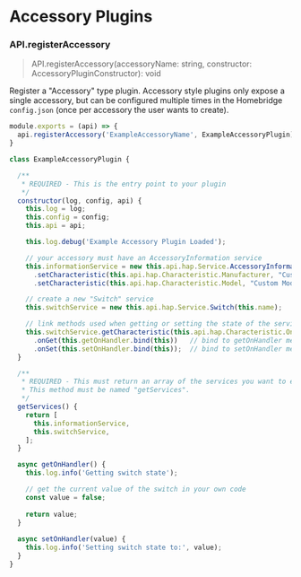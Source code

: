 # Accessory Plugins

### API.registerAccessory
> API.registerAccessory(accessoryName: string, constructor: AccessoryPluginConstructor): void

Register a "Accessory" type plugin. Accessory style plugins only expose a single accessory, but can be configured multiple times in the Homebridge `config.json` (once per accessory the user wants to create).

```js
module.exports = (api) => {
  api.registerAccessory('ExampleAccessoryName', ExampleAccessoryPlugin);
}

class ExampleAccessoryPlugin {

  /**
   * REQUIRED - This is the entry point to your plugin
   */
  constructor(log, config, api) {
    this.log = log;
    this.config = config;
    this.api = api;

    this.log.debug('Example Accessory Plugin Loaded');

    // your accessory must have an AccessoryInformation service
    this.informationService = new this.api.hap.Service.AccessoryInformation()
      .setCharacteristic(this.api.hap.Characteristic.Manufacturer, "Custom Manufacturer")
      .setCharacteristic(this.api.hap.Characteristic.Model, "Custom Model");

    // create a new "Switch" service
    this.switchService = new this.api.hap.Service.Switch(this.name);

    // link methods used when getting or setting the state of the service 
    this.switchService.getCharacteristic(this.api.hap.Characteristic.On)
      .onGet(this.getOnHandler.bind(this))   // bind to getOnHandler method below
      .onSet(this.setOnHandler.bind(this));  // bind to setOnHandler method below
  }

  /**
   * REQUIRED - This must return an array of the services you want to expose.
   * This method must be named "getServices".
   */
  getServices() {
    return [
      this.informationService,
      this.switchService,
    ];
  }

  async getOnHandler() {
    this.log.info('Getting switch state');

    // get the current value of the switch in your own code
    const value = false;
  
    return value;
  }
  
  async setOnHandler(value) {
    this.log.info('Setting switch state to:', value);
  }
}
```